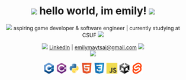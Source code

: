 <div align="center">
 
 # <img src="https://github.com/user-attachments/assets/2b86e697-a3c6-4460-88d1-86d4a4711225" height="27"> hello world, im emily! <img src="https://github.com/user-attachments/assets/105bc143-5ed6-48eb-bdb2-65b18bc4b4ff" height="34">
 
 <img src="https://github.com/user-attachments/assets/03f72895-1c9c-4ae3-9cdc-a96b82657443" height="14"> aspiring game developer & software engineer | currently studying at CSUF <img src="https://github.com/user-attachments/assets/03f72895-1c9c-4ae3-9cdc-a96b82657443" height="14">
 
 <img src="https://github.com/user-attachments/assets/a5e0a632-ba79-4cd5-adb8-f40fd5297ae9" height="18"> [LinkedIn](https://www.linkedin.com/in/emi-tsai/) | emilymaytsai@gmail.com <img src="https://github.com/user-attachments/assets/a5e0a632-ba79-4cd5-adb8-f40fd5297ae9" height="18"><br><img src="https://github.com/user-attachments/assets/2bf16393-044e-4030-8e38-4f5251738c51" height="1"><be>

  <img src="https://raw.githubusercontent.com/devicons/devicon/master/icons/cplusplus/cplusplus-original.svg" height="30" title="C++"/>
  <img src="https://raw.githubusercontent.com/devicons/devicon/master/icons/csharp/csharp-original.svg" height="30" title="C#"/>
  <img src="https://raw.githubusercontent.com/devicons/devicon/master/icons/python/python-original.svg" height="30" title="Python"/>
  <img src="https://raw.githubusercontent.com/devicons/devicon/master/icons/html5/html5-original.svg" height="30" title="HTML5"/>
  <img src="https://raw.githubusercontent.com/devicons/devicon/master/icons/css3/css3-original.svg" height="30" title="CSS3"/>
  <img src="https://raw.githubusercontent.com/devicons/devicon/master/icons/javascript/javascript-original.svg" height="30" title="JavaScript"/>
  <img src="https://raw.githubusercontent.com/devicons/devicon/master/icons/unity/unity-original.svg" height="30" title="Unity"/>
  <img src="https://raw.githubusercontent.com/devicons/devicon/master/icons/svelte/svelte-original.svg" height="30" title="SvelteKit"/>

 
 </div>

<!--
**emilyytsai/emilyytsai** is a ✨ _special_ ✨ repository because its `README.md` (this file) appears on your GitHub profile.

Here are some ideas to get you started:

- 🔭 I’m currently working on ...
- 🌱 I’m currently learning ...
- 👯 I’m looking to collaborate on ...
- 🤔 I’m looking for help with ...
- 💬 Ask me about ...
- 📫 How to reach me: ...
- 😄 Pronouns: ...
- ⚡ Fun fact: ...
-->
